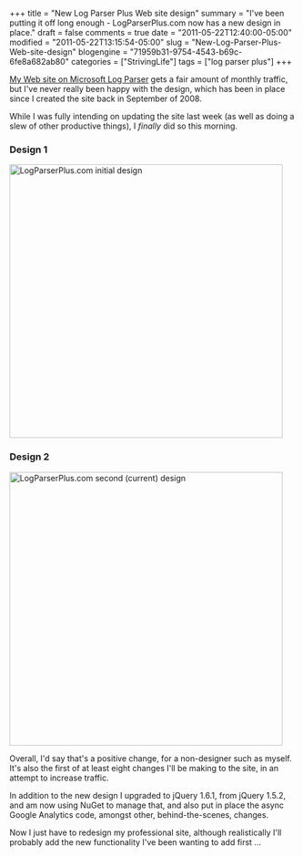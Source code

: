 +++
title = "New Log Parser Plus Web site design"
summary = "I've been putting it off long enough - LogParserPlus.com now has a new design in place."
draft = false
comments = true
date = "2011-05-22T12:40:00-05:00"
modified = "2011-05-22T13:15:54-05:00"
slug = "New-Log-Parser-Plus-Web-site-design"
blogengine = "71959b31-9754-4543-b69c-6fe8a682ab80"
categories = ["StrivingLife"]
tags = ["log parser plus"]
+++

<p><a rel="external" href="http://logparserplus.com/">My Web site on Microsoft Log Parser</a> gets a fair amount of monthly traffic, but I've never really been happy with the design, which has been in place since I created the site back in September of 2008.</p>
<p>While I was fully intending on updating the site last week (as well as doing a slew of other productive things), I <em>finally</em> did so this morning.</p>
<h3>Design 1</h3>
<p><a rel="external" href="http://logparserplus.com/Content/Design-Version-1.png"><img style="width: 480px;" src="http://logparserplus.com/Content/Design-Version-1.small.png" alt="LogParserPlus.com initial design" /></a></p>
<h3>Design 2</h3>
<p><a rel="external" href="http://logparserplus.com/Content/Design-Version-2.png"><img style="width: 480px;" src="http://logparserplus.com/Content/Design-Version-2.small.png" alt="LogParserPlus.com second (current) design" /></a></p>
<p>Overall, I'd say that's a positive change, for a non-designer such as myself. It's also the first of at least eight changes I'll be making to the site, in an attempt to increase traffic.</p>
<p>In addition to the new design I upgraded to jQuery 1.6.1, from jQuery 1.5.2, and am now using NuGet to manage that, and also put in place the async Google Analytics code, amongst other, behind-the-scenes, changes.</p>
<p>Now I just have to redesign my professional site, although realistically I'll probably add the new functionality I've been wanting to add first ...</p>
